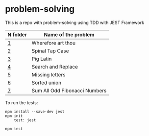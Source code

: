 # problem-solving
This is a repo with problem-solving using TDD with JEST Framework

| N folder | Name of the problem | 
|--|--|
| [1](https://github.com/pybalt/problem-solving/tree/main/1) | Wherefore art thou  |
| [2](https://github.com/pybalt/problem-solving/tree/main/2) | Spinal Tap Case  |
| [3](https://github.com/pybalt/problem-solving/tree/main/3) | Pig Latin |
| [4](https://github.com/pybalt/problem-solving/tree/main/4) | Search and Replace |
| [5](https://github.com/pybalt/problem-solving/tree/main/5) | Missing letters |
| [6](https://github.com/pybalt/problem-solving/tree/main/6) | Sorted union |
| [7](https://github.com/pybalt/problem-solving/tree/main/7) | Sum All Odd Fibonacci Numbers |

To run the tests:

```
npm install --save-dev jest
npm init
    test: jest

npm test
```